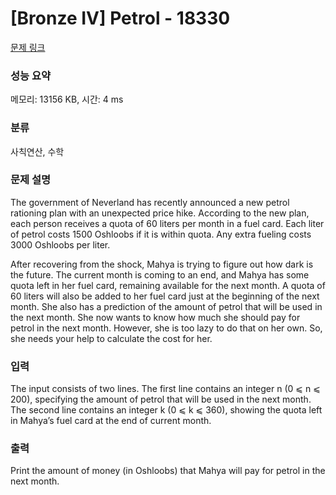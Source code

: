 # [Bronze IV] Petrol - 18330 

[문제 링크](https://www.acmicpc.net/problem/18330) 

### 성능 요약

메모리: 13156 KB, 시간: 4 ms

### 분류

사칙연산, 수학

### 문제 설명

<p>The government of Neverland has recently announced a new petrol rationing plan with an unexpected price hike. According to the new plan, each person receives a quota of 60 liters per month in a fuel card. Each liter of petrol costs 1500 Oshloobs if it is within quota. Any extra fueling costs 3000 Oshloobs per liter.</p>

<p>After recovering from the shock, Mahya is trying to figure out how dark is the future. The current month is coming to an end, and Mahya has some quota left in her fuel card, remaining available for the next month. A quota of 60 liters will also be added to her fuel card just at the beginning of the next month. She also has a prediction of the amount of petrol that will be used in the next month. She now wants to know how much she should pay for petrol in the next month. However, she is too lazy to do that on her own. So, she needs your help to calculate the cost for her. </p>

### 입력 

 <p>The input consists of two lines. The first line contains an integer n (0 ⩽ n ⩽ 200), specifying the amount of petrol that will be used in the next month. The second line contains an integer k (0 ⩽ k ⩽ 360), showing the quota left in Mahya’s fuel card at the end of current month.</p>

### 출력 

 <p>Print the amount of money (in Oshloobs) that Mahya will pay for petrol in the next month.</p>

